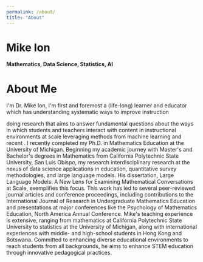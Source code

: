 ```yaml
---
permalink: /about/
title: "About"
---
```


# Mike Ion

**Mathematics, Data Science, Statistics, AI**

# About Me

I'm Dr. Mike Ion, I'm first and foremost a (life-long) learner and educator which has understanding systematic ways to improve instruction

 doing research that aims to answer fundamental questions about the ways in which students and teachers interact with content in instructional environments at scale leveraging methods from machine learning and recent . I recently completed my Ph.D. in Mathematics Education at the University of Michigan. Beginning my academic journey with Master's and Bachelor's degrees in Mathematics from California Polytechnic State University, San Luis Obispo, my research interdisciplinary research at the nexus of data science applications in education, quantitative survey methodologies, and large language models. His dissertation, Large Language Models: A New Lens for Examining Mathematical Conversations at Scale, exemplifies this focus. This work has led to several peer-reviewed journal articles and conference proceedings, including contributions to the International Journal of Research in Undergraduate Mathematics Education and presentations at major conferences like the Psychology of Mathematics Education, North America Annual Conference. Mike's teaching experience is extensive, ranging from mathematics at California Polytechnic State University to statistics at the University of Michigan, along with international experiences with middle- and high-school students in Hong Kong and Botswana. Committed to enhancing diverse educational environments to reach students from all backgrounds, he aims to enhance STEM education through innovative pedagogical practices.

